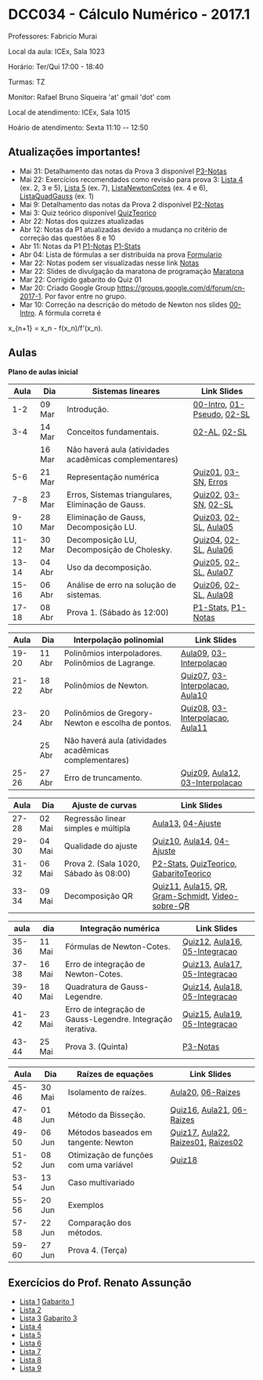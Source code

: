 ﻿DCC034 - Cálculo Numérico - 2017.1
==================================

Professores: Fabricio Murai

Local da aula: ICEx, Sala 1023

Horário: Ter/Qui 17:00 - 18:40

Turmas: TZ

Monitor: Rafael Bruno Siqueira 'at' gmail 'dot' com

Local de atendimento: ICEx, Sala 1015

Hoário de atendimento: Sexta 11:10 -- 12:50


Atualizações importantes!
-------------------------
* Mai 31: Detalhamento das notas da Prova 3 disponível [P3-Notas]
* Mai 22: Exercícios recomendados como revisão para prova 3: [Lista 4] (ex. 2, 3 e 5), [Lista 5] (ex. 7), [ListaNewtonCotes] (ex. 4 e 6), [ListaQuadGauss] (ex. 1)
* Mai 9: Detalhamento das notas da Prova 2 disponível [P2-Notas]
* Mai 3: Quiz teórico disponível [QuizTeorico]
* Abr 22: Notas dos quizzes atualizadas
* Abr 12: Notas da P1 atualizadas devido a mudança no critério de correção das questões 8 e 10
* Abr 11: Notas da P1 [P1-Notas] [P1-Stats]
* Abr 04: Lista de fórmulas a ser distribuída na prova [Formulario]
* Mar 22: Notas podem ser visualizadas nesse link [Notas]
* Mar 22: Slides de divulgação da maratona de programação [Maratona]
* Mar 22: Corrigido gabarito do Quiz 01
* Mar 20: Criado Google Group https://groups.google.com/d/forum/cn-2017-1. Por favor entre no grupo.
* Mar 10: Correção na descrição do método de Newton nos slides [00-Intro]. A fórmula correta é

 x_{n+1} = x_n - f(x_n)/f'(x_n).

Aulas
-----

**Plano de aulas inicial**

|Aula  |  Dia     | Sistemas lineares                                            | Link Slides |
|------|----------|--------------------------------------------------------------|-------------|
|1-2   |  09 Mar  | Introdução.                                                  |[00-Intro], [01-Pseudo], [02-SL]|
|3-4   |  14 Mar  | Conceitos fundamentais.                                      |[02-AL], [02-SL] |
|      |  16 Mar  | Não haverá aula (atividades acadêmicas complementares)       |             |
|5-6   |  21 Mar  | Representação numérica                                       |[Quiz01], [03-SN], [Erros]|
|7-8   |  23 Mar  | Erros, Sistemas triangulares, Eliminação de Gauss.           |[Quiz02], [03-SN], [02-SL]      |
|9-10  |  28 Mar  | Eliminação de Gauss, Decomposição LU.                        |[Quiz03], [02-SL], [Aula05] |
|11-12 |  30 Mar  | Decomposição LU, Decomposição de Cholesky.                   |[Quiz04], [02-SL], [Aula06] |
|13-14 |  04 Abr  | Uso da decomposição.                                         |[Quiz05], [02-SL], [Aula07] |
|15-16 |  06 Abr  | Análise de erro na solução de sistemas.                      |[Quiz06], [02-SL], [Aula08] |
|17-18 |  08 Abr  | Prova 1. (Sábado às 12:00)                                    |[P1-Stats], [P1-Notas] |

|Aula  |  Dia     | Interpolação polinomial                                      | Link Slides |
|------|----------|--------------------------------------------------------------|-------------|
|19-20 |  11 Abr  | Polinômios interpoladores. Polinômios de Lagrange.           |[Aula09], [03-Interpolacao] |
|21-22 |  18 Abr  | Polinômios de Newton.                                        |[Quiz07], [03-Interpolacao], [Aula10] |
|23-24 |  20 Abr  | Polinômios de Gregory-Newton e escolha de pontos.            |[Quiz08], [03-Interpolacao], [Aula11] |
|      |  25 Abr  | Não haverá aula (atividades acadêmicas complementares)       |             |
|25-26 |  27 Abr  | Erro de truncamento.                                         |[Quiz09], [Aula12], [03-Interpolacao] |

|Aula  |  Dia     | Ajuste de curvas                                             | Link Slides |
|------|----------|--------------------------------------------------------------|-------------|
|27-28 |  02 Mai  | Regressão linear simples e múltipla                          |[Aula13], [04-Ajuste]|
|29-30 |  04 Mai  | Qualidade do ajuste                                          |[Quiz10], [Aula14], [04-Ajuste] |
|31-32 |  06 Mai  | Prova 2. (Sala 1020, Sábado às 08:00)                        |[P2-Stats], [QuizTeorico], [GabaritoTeorico] |
|33-34 |  09 Mai  | Decomposição QR                                              |[Quiz11], [Aula15], [QR], [Gram-Schmidt], [Video-sobre-QR] |

|aula  |  dia     | Integração numérica                                          | Link Slides |
|------|----------|--------------------------------------------------------------|-------------|
|35-36 |  11 Mai  | Fórmulas de Newton-Cotes.                                    |[Quiz12], [Aula16], [05-Integracao] |
|37-38 |  16 Mai  | Erro de integração de Newton-Cotes.                          |[Quiz13], [Aula17], [05-Integracao] |
|39-40 |  18 Mai  | Quadratura de Gauss-Legendre.                                |[Quiz14], [Aula18], [05-Integracao] |
|41-42 |  23 Mai  | Erro de integração de Gauss-Legendre. Integração iterativa.  |[Quiz15], [Aula19], [05-Integracao] |
|43-44 |  25 Mai  | Prova 3. (Quinta)                                            |[P3-Notas] |

|Aula  |  Dia     | Raízes de equações                                           | Link Slides |
|------|----------|--------------------------------------------------------------|-------------|
|45-46 |  30 Mai  | Isolamento de raízes.                                        |[Aula20], [06-Raizes]|
|47-48 |  01 Jun  | Método da Bisseção.                                          |[Quiz16], [Aula21], [06-Raizes] |
|49-50 |  06 Jun  | Métodos baseados em tangente: Newton                         |[Quiz17], [Aula22], [Raizes01], [Raizes02] |
|51-52 |  08 Jun  | Otimização de funções com uma variável                       |[Quiz18]             |
|53-54 |  13 Jun  | Caso multivariado                                            |             |
|55-56 |  20 Jun  | Exemplos                                                     |             |
|57-58 |  22 Jun  | Comparação dos métodos.                                      |             |
|59-60 |  27 Jun  | Prova 4. (Terça)                                             |             |


Exercícios do Prof. Renato Assunção
-----------------------------------
 * [Lista 1] [Gabarito 1]
 * [Lista 2]
 * [Lista 3] [Gabarito 3]
 * [Lista 4]
 * [Lista 5]
 * [Lista 6]
 * [Lista 7]
 * [Lista 8]
 * [Lista 9]

[Lista 1]: http://homepages.dcc.ufmg.br/~assuncao/an/Lista01.pdf
[Gabarito 1]: http://homepages.dcc.ufmg.br/~assuncao/an/gabarito_lista_01.pdf
[Lista 2]: http://homepages.dcc.ufmg.br/~assuncao/an/Lista02.pdf
[Lista 3]: http://homepages.dcc.ufmg.br/~assuncao/an/Lista03.pdf
[Gabarito 3]: http://homepages.dcc.ufmg.br/~assuncao/an/gabarito_lista_03.pdf
[Lista 4]: http://homepages.dcc.ufmg.br/~assuncao/an/Lista04.pdf
[Lista 5]: http://homepages.dcc.ufmg.br/~assuncao/an/Lista05.pdf
[Lista 6]: http://homepages.dcc.ufmg.br/~assuncao/an/Exerc06.pdf
[Lista 7]: http://homepages.dcc.ufmg.br/~assuncao/an/Lista07.pdf
[Lista 8]: http://homepages.dcc.ufmg.br/~assuncao/an/Lista08.pdf
[Lista 9]: http://homepages.dcc.ufmg.br/~assuncao/an/Lista09.pdf
[ListaNewtonCotes]: http://paginapessoal.utfpr.edu.br/tatianecazarin/calculo-numerico/listas-de-exercicios/Lista6_integracao.pdf
[ListaQuadGauss]: http://paginapessoal.utfpr.edu.br/yaratadano/2013-02/cc33d-calculo-numerico/listas-de-exercicios/Lista%20de%20Exerci301cios%204%20-%20Quadratura%20Gaussiana.pdf

[00-Intro]: ../../ancn_slides/00tz-Intro.pdf
[01-Pseudo]: ../../ancn_slides/01-Conceitos.pdf
[02-SL]: ../../ancn_slides/02-SistemasLineares.pdf
[03-Interpolacao]: ../../ancn_slides/03-InterpolacaoPolinomial.pdf
[04-Ajuste]: ../../ancn_slides/04-AjusteCurvas.pdf
[05-Integracao]: ../../ancn_slides/05-IntegracaoNumerica.pdf
[06-Raizes]: ../../ancn_slides/06-RaizesEquacoes.pdf
[QR]: ../../ancn_slides/QRdecomp.pdf
[02-AL]: ../../ancn_slides/A02-RevisaoAL.pdf
[03-SN]: ../../ancn_slides/A03-SistemasNumericos.pdf
[04-SL]: ../../ancn_slides/A04-SistemasLineares.pdf
[Aula05]: ../../ancn_slides/A05-DecomposicaoLU.pdf
[Aula06]: ../../ancn_slides/A06-Cholesky.pdf
[Aula07]: ../../ancn_slides/A07-UsoDecomposicao.pdf
[Aula08]: ../../ancn_slides/A08-Condicionamento.pdf
[Aula09]: ../../ancn_slides/A09-Interpolacao.pdf
[Aula10]: ../../ancn_slides/A10-PolinomioNewton.pdf
[Aula11]: ../../ancn_slides/A11-GregoryNewton.pdf
[Aula12]: ../../ancn_slides/A12-ErroInterpolacao.pdf
[Aula13]: ../../ancn_slides/A13-RegressaoLinear.pdf
[Aula14]: ../../ancn_slides/A14-QualidadeAjuste.pdf
[Aula15]: ../../ancn_slides/A15-QR.pdf
[Aula16]: ../../ancn_slides/A16-NewtonCotes.pdf
[Aula17]: ../../ancn_slides/A17-ErroIntegracao.pdf
[Aula18]: ../../ancn_slides/A18-QuadraturaGauss.pdf
[Aula19]: ../../ancn_slides/A19-ErroQuadraturaGauss.pdf
[Aula20]: ../../ancn_slides/A20-IsolamentoRaizesBissecao.pdf
[Aula21]: ../../ancn_slides/A21-Bissecao.pdf
[Aula22]: ../../ancn_slides/A21-Newton.pdf
[Erros]: ../../ancn_slides/03-PontoFlutuanteErros.pdf
[Raizes01]: ../../ancn_slides/raizes-otimizacao01.pdf
[Raizes02]: ../../ancn_slides/raizes-otimizacao02.pdf
[Raizes03]: ../../ancn_slides/raizes-otimizacao03.pdf
[QuizTeorico]: ../../ancn_slides/quizz-theory.pdf
[GabaritoTeorico]: ../../ancn_slides/gabarito-theory.pdf
[Quiz01]: ../../ancn_slides/quizz01.pdf
[Quiz02]: ../../ancn_slides/gabarito02.pdf
[Quiz03]: ../../ancn_slides/gabarito03.pdf
[Quiz04]: ../../ancn_slides/gabarito04.pdf
[Quiz05]: ../../ancn_slides/gabarito05.pdf
[Quiz06]: ../../ancn_slides/gabarito06.pdf
[Quiz07]: ../../ancn_slides/gabarito07.pdf
[Quiz08]: ../../ancn_slides/gabarito08.pdf
[Quiz09]: ../../ancn_slides/gabarito09.pdf
[Quiz10]: ../../ancn_slides/gabarito10.pdf
[Quiz11]: ../../ancn_slides/gabarito11.pdf
[Quiz12]: ../../ancn_slides/gabarito12.pdf
[Quiz13]: ../../ancn_slides/gabarito13.pdf
[Quiz14]: ../../ancn_slides/gabarito14.pdf
[Quiz15]: ../../ancn_slides/gabarito15.pdf
[Quiz16]: ../../ancn_slides/gabarito16.pdf
[Quiz17]: ../../ancn_slides/gabarito17.pdf
[Quiz18]: ../../ancn_slides/gabarito18.pdf
[Maratona]: ../../ancn_slides/divulgacao-maratona.pdf
[Notas]: https://docs.google.com/spreadsheets/d/1Jj4B5pZUjqkPsDmNNvjAiSXKOOzk_EtbKYVpVCbxLX4/edit?usp=sharing
[Formulario]: http://homepages.dcc.ufmg.br/~lcerf/slides/formulario.pdf
[P1-Stats]: ../../ancn_slides/p1_stats.pdf
[P1-Notas]: ../../ancn_slides/p1_notas_cn.pdf
[P2-Notas]: https://docs.google.com/spreadsheets/d/1Ojr3uzk5OpZrg0Cw1eHa_lS4Gy9OFwzJ8DSS_EMTZD4/edit?usp=sharing
[P2-Stats]: ../../ancn_slides/p2_stats.pdf
[P3-Notas]: ../../ancn_slides/p3_notas.pdf
[Gram-Schmidt]: http://www.math.ucla.edu/~yanovsky/Teaching/Math151B/handouts/GramSchmidt.pdf
[Video-sobre-QR]: https://www.youtube.com/watch?v=3HS-BRbJOd0
